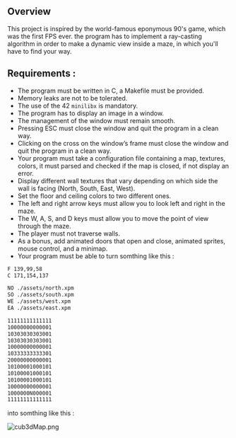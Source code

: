 ## Overview

This project is inspired by the world-famous eponymous 90's game, which was the first FPS ever. the program has to implement a ray-casting algorithm in order to make a dynamic view inside a maze, in which you'll have to find your way.

## Requirements :

-   The program must be written in C, a Makefile must be provided.
-   Memory leaks are not to be tolerated.
-   The use of the 42 `minilibx` is mandatory.
-   The program has to display an image in a window.
-   The management of the window must remain smooth.
-   Pressing ESC must close the window and quit the program in a clean way.
-   Clicking on the cross on the window’s frame must close the window and quit the program in a clean way.
-   Your program must take a configuration file containing a map, textures, colors, it must parsed and checked if the map is closed, if not display an error.
-   Display different wall textures that vary depending on which side the wall is facing (North, South, East, West).
-   Set the floor and ceiling colors to two different ones.
-   The left and right arrow keys must allow you to look left and right in the maze.
-   The W, A, S, and D keys must allow you to move the point of view through the maze.
-   The player must not traverse walls.
-   As a bonus, add animated doors that open and close, animated sprites, mouse control, and a minimap.
-   Your program must be able to turn somthing like this :

```bash
F 139,99,58
C 171,154,137

NO ./assets/north.xpm
SO ./assets/south.xpm
WE ./assets/west.xpm
EA ./assets/east.xpm

11111111111111
10000000000001
10303030303001
10303030303001
10000000000001
10333333333301
20000000000001
10100001000101
10100001000101
10100001000101
10000000000001
1000000N000001
11111111111111
```

into somthing like this :

![cub3dMap.png](/img/cub3dMap.png)
